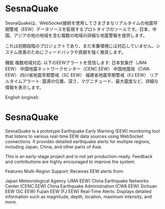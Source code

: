 
# SesnaQuake
SesnaQuakeは、WebSocket接続を使用してさまざまなリアルタイムの地震早期警戒（EEW）データソースを監視するプロトタイプのツールです。日本、中国、アジアの他の地域を含む複数の地域の詳細な地震警報を提供します。

これは初期段階のプロジェクトであり、まだ本番環境には対応していません。システム改善のためにフィードバックや貢献を強く推奨します。

機能
複数地域対応: 以下のEEWアラートを受信します:
日本気象庁（JMA EEW）
中国地震ネットワークセンター（CENC EEW）
中国地震局（CWA EEW）
四川省地震早期警戒（SC EEW）
福建省地震早期警戒（FJ EEW）
リアルタイムアラート:
震源の位置、深さ、マグニチュード、最大震度など、詳細な情報を表示します。

English (orginal):

# SesnaQuake
SesnaQuake is a prototype Earthquake Early Warning (EEW) monitoring tool that listens to various real-time EEW data sources using WebSocket connections. It provides detailed earthquake alerts for multiple regions, including Japan, China, and other parts of Asia.

This is an early-stage project and is not yet production-ready. Feedback and contributions are highly encouraged to improve the system.

Features
Multi-Region Support: Receives EEW alerts from:

Japan Meteorological Agency (JMA EEW)
China Earthquake Networks Center (CENC EEW)
China Earthquake Administration (CWA EEW)
Sichuan EEW (SC EEW)
Fujian EEW (FJ EEW)
Real-Time Alerts: Displays detailed information such as magnitude, depth, location, maximum intensity, and more.
